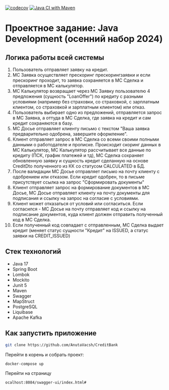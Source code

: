 [![codecov](https://codecov.io/gh/AnutaVacsh/CreditBank/graph/badge.svg?token=W57XAMDC9Q)](https://codecov.io/gh/AnutaVacsh/CreditBank)
[![Java CI with Maven](https://github.com/AnutaVacsh/CreditBank/actions/workflows/calculator.yml/badge.svg)](https://github.com/AnutaVacsh/CreditBank/actions/workflows/calculator.yml)

# Проектное задание: Java Development (осенний набор 2024)

## Логика работы всей системы

1. Пользователь отправляет заявку на кредит.
2. МС Заявка осуществляет прескоринг прескорингзаявки и если прескоринг проходит, то заявка сохраняется в МС Сделка и
   отправляется в МС калькулятор.
3. МС Калькулятор возвращает через МС Заявку пользователю 4 предложения (сущность "LoanOffer") по кредиту с разными
   условиями (например без страховки, со страховкой, с зарплатным клиентом, со страховкой и зарплатным клиентом) или
   отказ.
4. Пользователь выбирает одно из предложений, отправляется запрос в МС Заявка, а оттуда в МС Сделка, где заявка на
   кредит и сам кредит сохраняются в базу.
5. МС Досье отправляет клиенту письмо с текстом "Ваша заявка предварительно одобрена, завершите оформление".
6. Клиент отправляет запрос в МС Сделка со всеми своими полными данными о работодателе и прописке.
   Происходит скоринг данных в МС Калькулятор, МС Калькулятор рассчитывает все данные по кредиту (ПСК, график платежей и
   тд), МС Сделка сохраняет обновленную заявку и сущность кредит сделанную на основе CreditDto полученного из КК со
   статусом CALCULATED в БД.
7. После валидации МС Досье отправляет письмо на почту клиенту с одобрением или отказом.
   Если кредит одобрен, то в письме присутствует ссылка на запрос "Сформировать документы"
8. Клиент отправляет запрос на формирование документов в МС Досье, МС Досье отправляет клиенту на почту документы для
   подписания и ссылку на запрос на согласие с условиями.
9. Клиент может отказаться от условий или согласиться.
   Если согласился - МС Досье на почту отправляет код и ссылку на подписание документов, куда клиент должен отправить
   полученный код в МС Сделка.
10. Если полученный код совпадает с отправленным, МС Сделка выдает кредит (меняет статус сущности "Кредит" на ISSUED, а
    статус заявки на CREDIT_ISSUED)

## Стек технологий

- Java 17
- Spring Boot
- Lombok
- Mockito
- Junit 5
- Maven
- Swagger
- MapStruct
- PostgreSQL
- Liquibase
- Apache Kafka

## Как запустить приложение

```bash
git clone https://github.com/AnutaVacsh/CreditBank 
```

Перейти в корень и собрать проект:

```bash
docker-compose up
```

Перейти на страницу

```bash
ocalhost:8084/swagger-ui/index.html#
```